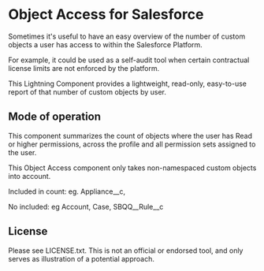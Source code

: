 # Object Access for Salesforce

Sometimes it's useful to have an easy overview of the number of custom objects a user has access to within the Salesforce Platform.

For example, it could be used as a self-audit tool when certain contractual license limits are not enforced by the platform.

This Lightning Component provides a lightweight, read-only, easy-to-use report of that number of custom objects by user.

## Mode of operation

This component summarizes the count of objects where the user has Read or higher permissions, across the profile and all permission sets assigned to the user.

This Object Access component only takes non-namespaced custom objects into account.

Included in count:
eg. Appliance__c,

No included:
eg Account, Case, SBQQ__Rule__c

## License
Please see LICENSE.txt.
This is not an official or endorsed tool, and only serves as illustration of a potential approach.
